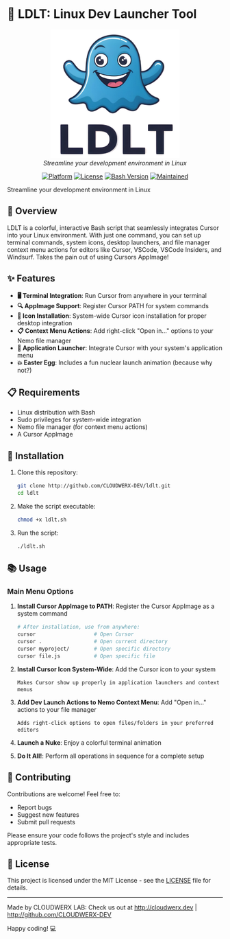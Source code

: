 # 🚀 LDLT: Linux Dev Launcher Tool

<p align="center"> <img src="assets/ldlt-logo.svg" alt="LDLT Logo" width="300"/> <br> <em>Streamline your development environment in Linux</em> </p> <p align="center"> <a href="#installation"><img src="https://img.shields.io/badge/platform-Linux-blue.svg" alt="Platform"></a> <a href="#license"><img src="https://img.shields.io/github/license/CLOUDWERX-DEV/ldlt" alt="License"></a> <a href="#installation"><img src="https://img.shields.io/badge/bash-5.0+-brightgreen.svg" alt="Bash Version"></a> <a href="#"><img src="https://img.shields.io/badge/maintenance-active-green.svg" alt="Maintained"></a> </p>
  
  
  Streamline your development environment in Linux



  
  
  
## 🌟 Overview

LDLT is a colorful, interactive Bash script that seamlessly integrates Cursor into your Linux environment. With just one command, you can set up terminal commands, system icons, desktop launchers, and file manager context menu actions for editors like Cursor, VSCode, VSCode Insiders, and Windsurf. Takes the pain out of using Cursors AppImage!


  


## ✨ Features

- **🖥️ Terminal Integration**: Run Cursor from anywhere in your terminal
- **🔍 AppImage Support**: Register Cursor PATH for system commands
- **🎨 Icon Installation**: System-wide Cursor icon installation for proper desktop integration
- **📋 Context Menu Actions**: Add right-click "Open in..." options to your Nemo file manager
- **📱 Application Launcher**: Integrate Cursor with your system's application menu
- **💥 Easter Egg**: Includes a fun nuclear launch animation (because why not?)

## 📋 Requirements

- Linux distribution with Bash
- Sudo privileges for system-wide integration
- Nemo file manager (for context menu actions)
- A Cursor AppImage

## 🚀 Installation

1. Clone this repository:
   ```bash
   git clone http://github.com/CLOUDWERX-DEV/ldlt.git
   cd ldlt
   ```

2. Make the script executable:
   ```bash
   chmod +x ldlt.sh
   ```

3. Run the script:
   ```bash
   ./ldlt.sh
   ```

## 📚 Usage

### Main Menu Options 


1. **Install Cursor AppImage to PATH**: Register the Cursor AppImage as a system command
   ```bash
   # After installation, use from anywhere:
   cursor                   # Open Cursor
   cursor .                 # Open current directory
   cursor myproject/        # Open specific directory
   cursor file.js           # Open specific file
   ```

2. **Install Cursor Icon System-Wide**: Add the Cursor icon to your system
   ```
   Makes Cursor show up properly in application launchers and context menus
   ```

3. **Add Dev Launch Actions to Nemo Context Menu**: Add "Open in..." actions to your file manager
   ```
   Adds right-click options to open files/folders in your preferred editors
   ```

4. **Launch a Nuke**: Enjoy a colorful terminal animation

5. **Do It All!**: Perform all operations in sequence for a complete setup

## 🤝 Contributing

Contributions are welcome! Feel free to:
- Report bugs
- Suggest new features
- Submit pull requests

Please ensure your code follows the project's style and includes appropriate tests.

## 📃 License

This project is licensed under the MIT License - see the [LICENSE](http://github.com/CLOUDWERX-DEV/ldlt/LICENSE) file for details.

---

  Made by CLOUDWERX LAB: Check us out at http://cloudwerx.dev | http://github.com/CLOUDWERX-DEV
  

  Happy coding! 💻
